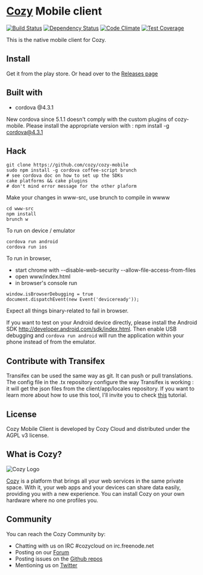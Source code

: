 # [Cozy](http://cozy.io) Mobile client

[![Build Status](https://travis-ci.org/cozy/cozy-mobile.svg)](https://travis-ci.org/cozy/cozy-mobile)
[![Dependency Status](https://www.versioneye.com/user/projects/565486a3ff016c003300183a/badge.svg)](https://www.versioneye.com/user/projects/565486a3ff016c003300183a)
[![Code Climate](https://codeclimate.com/github/cozy/cozy-mobile/badges/gpa.svg)](https://codeclimate.com/github/cozy/cozy-mobile)
[![Test Coverage](https://codeclimate.com/github/cozy/cozy-mobile/badges/coverage.svg)](https://codeclimate.com/github/cozy/cozy-mobile/coverage)

This is the native mobile client for Cozy.

## Install

Get it from the play store.
Or head over to the [Releases page](https://github.com/cozy/cozy-mobile/releases)

## Built with

- cordova  @4.3.1

New cordova since 5.1.1 doesn't comply with the custom plugins of cozy-mobile. Please install the appropriate version with : npm install -g cordova@4.3.1

## Hack

    git clone https://github.com/cozy/cozy-mobile
    sudo npm install -g cordova coffee-script brunch
    # see cordova doc on how to set up the SDKs
    cake platforms && cake plugins
    # don't mind error message for the other plaform


Make your changes in www-src, use brunch to compile in wwww

    cd www-src
    npm install
    brunch w

To run on device / emulator

    cordova run android
    cordova run ios

To run in browser,
- start chrome with --disable-web-security --allow-file-access-from-files
- open www/index.html
- in browser's console run
```
window.isBrowserDebugging = true
document.dispatchEvent(new Event('deviceready'));
```

Expect all things binary-related to fail in browser.

If you want to test on your Android device directly, please install the Android SDK http://developer.android.com/sdk/index.html. Then enable USB debugging and `cordova run android` will run the application within your phone instead of from the emulator.

## Contribute with Transifex

Transifex can be used the same way as git. It can push or pull translations. The config file in the .tx repository configure the way Transifex is working : it will get the json files from the client/app/locales repository.
If you want to learn more about how to use this tool, I'll invite you to check [this](http://docs.transifex.com/introduction/) tutorial.

## License

Cozy Mobile Client is developed by Cozy Cloud and distributed under the AGPL v3 license.

## What is Cozy?

![Cozy Logo](https://raw.github.com/cozy/cozy-setup/gh-pages/assets/images/happycloud.png)

[Cozy](http://cozy.io) is a platform that brings all your web services in the
same private space.  With it, your web apps and your devices can share data
easily, providing you
with a new experience. You can install Cozy on your own hardware where no one
profiles you.

## Community

You can reach the Cozy Community by:

* Chatting with us on IRC #cozycloud on irc.freenode.net
* Posting on our [Forum](https://forum.cozy.io/)
* Posting issues on the [Github repos](https://github.com/cozy/)
* Mentioning us on [Twitter](http://twitter.com/mycozycloud)
